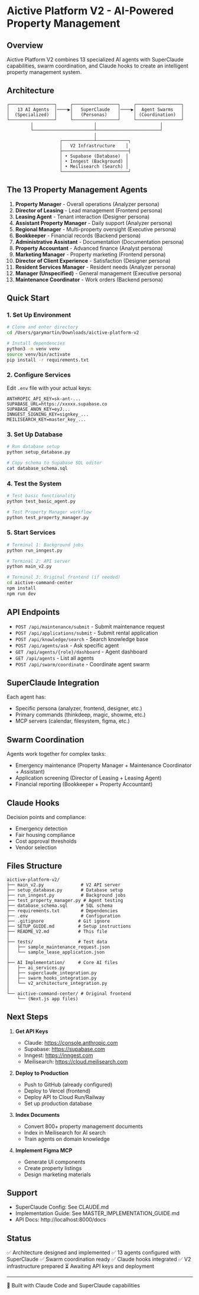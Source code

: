 # Aictive Platform V2 - AI-Powered Property Management

## Overview

Aictive Platform V2 combines 13 specialized AI agents with SuperClaude capabilities, swarm coordination, and Claude hooks to create an intelligent property management system.

## Architecture

```
┌─────────────────┐     ┌─────────────────┐     ┌─────────────────┐
│   13 AI Agents  │────▶│   SuperClaude   │────▶│  Agent Swarms   │
│  (Specialized)  │     │   (Personas)    │     │ (Coordination)  │
└─────────────────┘     └─────────────────┘     └─────────────────┘
         │                       │                        │
         └───────────────────────┴────────────────────────┘
                                 │
                    ┌────────────┴────────────┐
                    │   V2 Infrastructure    │
                    ├─────────────────────────┤
                    │ • Supabase (Database)  │
                    │ • Inngest (Background) │
                    │ • Meilisearch (Search) │
                    └─────────────────────────┘
```

## The 13 Property Management Agents

1. **Property Manager** - Overall operations (Analyzer persona)
2. **Director of Leasing** - Lead management (Frontend persona)
3. **Leasing Agent** - Tenant interaction (Designer persona)
4. **Assistant Property Manager** - Daily support (Analyzer persona)
5. **Regional Manager** - Multi-property oversight (Executive persona)
6. **Bookkeeper** - Financial records (Backend persona)
7. **Administrative Assistant** - Documentation (Documentation persona)
8. **Property Accountant** - Advanced finance (Analyst persona)
9. **Marketing Manager** - Property marketing (Frontend persona)
10. **Director of Client Experience** - Satisfaction (Designer persona)
11. **Resident Services Manager** - Resident needs (Analyzer persona)
12. **Manager (Unspecified)** - General management (Executive persona)
13. **Maintenance Coordinator** - Work orders (Backend persona)

## Quick Start

### 1. Set Up Environment

```bash
# Clone and enter directory
cd /Users/garymartin/Downloads/aictive-platform-v2

# Install dependencies
python3 -m venv venv
source venv/bin/activate
pip install -r requirements.txt
```

### 2. Configure Services

Edit `.env` file with your actual keys:
```env
ANTHROPIC_API_KEY=sk-ant-...
SUPABASE_URL=https://xxxxx.supabase.co
SUPABASE_ANON_KEY=eyJ...
INNGEST_SIGNING_KEY=signkey_...
MEILISEARCH_KEY=master_key_...
```

### 3. Set Up Database

```bash
# Run database setup
python setup_database.py

# Copy schema to Supabase SQL editor
cat database_schema.sql
```

### 4. Test the System

```bash
# Test basic functionality
python test_basic_agent.py

# Test Property Manager workflow
python test_property_manager.py
```

### 5. Start Services

```bash
# Terminal 1: Background jobs
python run_inngest.py

# Terminal 2: API server
python main_v2.py

# Terminal 3: Original frontend (if needed)
cd aictive-command-center
npm install
npm run dev
```

## API Endpoints

- `POST /api/maintenance/submit` - Submit maintenance request
- `POST /api/applications/submit` - Submit rental application
- `POST /api/knowledge/search` - Search knowledge base
- `POST /api/agents/ask` - Ask specific agent
- `GET /api/agents/{role}/dashboard` - Agent dashboard
- `GET /api/agents` - List all agents
- `POST /api/swarm/coordinate` - Coordinate agent swarm

## SuperClaude Integration

Each agent has:
- Specific persona (analyzer, frontend, designer, etc.)
- Primary commands (thinkdeep, magic, showme, etc.)
- MCP servers (calendar, filesystem, figma, etc.)

## Swarm Coordination

Agents work together for complex tasks:
- Emergency maintenance (Property Manager + Maintenance Coordinator + Assistant)
- Application screening (Director of Leasing + Leasing Agent)
- Financial reporting (Bookkeeper + Property Accountant)

## Claude Hooks

Decision points and compliance:
- Emergency detection
- Fair housing compliance
- Cost approval thresholds
- Vendor selection

## Files Structure

```
aictive-platform-v2/
├── main_v2.py              # V2 API server
├── setup_database.py       # Database setup
├── run_inngest.py          # Background jobs
├── test_property_manager.py # Agent testing
├── database_schema.sql     # SQL schema
├── requirements.txt        # Dependencies
├── .env                    # Configuration
├── .gitignore             # Git ignore
├── SETUP_GUIDE.md         # Setup instructions
├── README_V2.md           # This file
│
├── tests/                 # Test data
│   ├── sample_maintenance_request.json
│   └── sample_lease_application.json
│
├── AI Implementation/     # Core AI files
│   ├── ai_services.py
│   ├── superclaude_integration.py
│   ├── swarm_hooks_integration.py
│   └── v2_architecture_integration.py
│
└── aictive-command-center/ # Original frontend
    └── (Next.js app files)
```

## Next Steps

1. **Get API Keys**
   - Claude: https://console.anthropic.com
   - Supabase: https://supabase.com
   - Inngest: https://inngest.com
   - Meilisearch: https://cloud.meilisearch.com

2. **Deploy to Production**
   - Push to GitHub (already configured)
   - Deploy to Vercel (frontend)
   - Deploy API to Cloud Run/Railway
   - Set up production database

3. **Index Documents**
   - Convert 800+ property management documents
   - Index in Meilisearch for AI search
   - Train agents on domain knowledge

4. **Implement Figma MCP**
   - Generate UI components
   - Create property listings
   - Design marketing materials

## Support

- SuperClaude Config: See CLAUDE.md
- Implementation Guide: See MASTER_IMPLEMENTATION_GUIDE.md
- API Docs: http://localhost:8000/docs

## Status

✅ Architecture designed and implemented
✅ 13 agents configured with SuperClaude
✅ Swarm coordination ready
✅ Claude hooks integrated
✅ V2 infrastructure prepared
⏳ Awaiting API keys and deployment

---

🤖 Built with Claude Code and SuperClaude capabilities